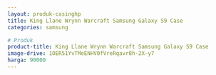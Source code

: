 ```yaml
---
layout: produk-casinghp
title: King Llane Wrynn Warcraft Samsung Galaxy S9 Case
categories: samsung

# Produk
product-title: King Llane Wrynn Warcraft Samsung Galaxy S9 Case
image-drive: 1OER51YvTMeENHV0fVreRqavr8h-2X-y7
harga: 90000
---
```

